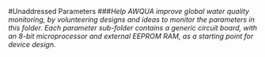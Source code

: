 #Unaddressed Parameters
###*Help AWQUA improve global water quality monitoring, by volunteering designs and ideas to monitor the parameters in this folder. Each parameter sub-folder contains a generic circuit board, with an 8-bit microprocessor and external EEPROM RAM, as a starting point for device design.*
